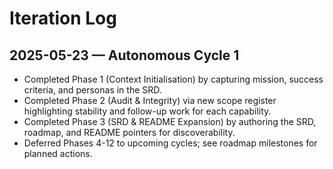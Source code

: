 # Iteration Log

## 2025-05-23 — Autonomous Cycle 1
- Completed Phase 1 (Context Initialisation) by capturing mission, success criteria, and personas in the SRD.
- Completed Phase 2 (Audit & Integrity) via new scope register highlighting stability and follow-up work for each capability.
- Completed Phase 3 (SRD & README Expansion) by authoring the SRD, roadmap, and README pointers for discoverability.
- Deferred Phases 4-12 to upcoming cycles; see roadmap milestones for planned actions.
